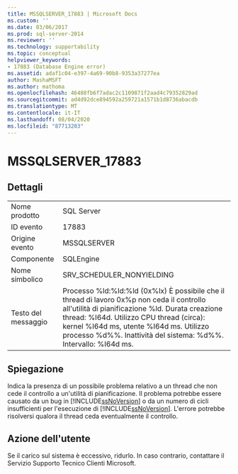 ```yaml
---
title: MSSQLSERVER_17883 | Microsoft Docs
ms.custom: ''
ms.date: 03/06/2017
ms.prod: sql-server-2014
ms.reviewer: ''
ms.technology: supportability
ms.topic: conceptual
helpviewer_keywords:
- 17883 (Database Engine error)
ms.assetid: adaf1c04-e397-4a69-90b8-9353a37277ea
author: MashaMSFT
ms.author: mathoma
ms.openlocfilehash: 46488fb6f7adac2c1109871f2aad4c79352829ad
ms.sourcegitcommit: ad4d92dce894592a259721a1571b1d8736abacdb
ms.translationtype: MT
ms.contentlocale: it-IT
ms.lasthandoff: 08/04/2020
ms.locfileid: "87713203"
---
```

# <a name="mssqlserver_17883"></a>MSSQLSERVER_17883
    
## <a name="details"></a>Dettagli  
  
|||  
|-|-|  
|Nome prodotto|SQL Server|  
|ID evento|17883|  
|Origine evento|MSSQLSERVER|  
|Componente|SQLEngine|  
|Nome simbolico|SRV_SCHEDULER_NONYIELDING|  
|Testo del messaggio|Processo %ld:%ld:%ld (0x%lx) È possibile che il thread di lavoro 0x%p non ceda il controllo all'utilità di pianificazione %ld. Durata creazione thread: %I64d. Utilizzo CPU thread (circa): kernel %I64d ms, utente %I64d ms. Utilizzo processo %d%%. Inattività del sistema: %d%%. Intervallo: %I64d ms.|  
  
## <a name="explanation"></a>Spiegazione  
 Indica la presenza di un possibile problema relativo a un thread che non cede il controllo a un'utilità di pianificazione.  Il problema potrebbe essere causato da un bug in [!INCLUDE[ssNoVersion](../../includes/ssnoversion-md.md)] o da un numero di cicli insufficienti per l'esecuzione di [!INCLUDE[ssNoVersion](../../includes/ssnoversion-md.md)].  L'errore potrebbe risolversi qualora il thread ceda eventualmente il controllo.  
  
## <a name="user-action"></a>Azione dell'utente  
 Se il carico sul sistema è eccessivo, ridurlo. In caso contrario, contattare il Servizio Supporto Tecnico Clienti Microsoft.  
  
  

